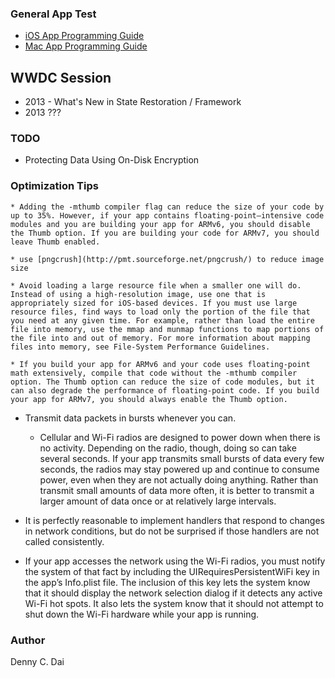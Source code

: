 ### General App Test 

* [iOS App Programming Guide](https://developer.apple.com/library/ios/#documentation/iPhone/Conceptual/iPhoneOSProgrammingGuide)
* [Mac App Programming Guide](https://developer.apple.com/library/mac/#documentation/General/Conceptual/MOSXAppProgrammingGuide)


## WWDC Session

 * 2013 - What's New in State Restoration / Framework
 * 2013 ???


### TODO

* Protecting Data Using On-Disk Encryption


### Optimization Tips

    * Adding the -mthumb compiler flag can reduce the size of your code by up to 35%. However, if your app contains floating-point–intensive code modules and you are building your app for ARMv6, you should disable the Thumb option. If you are building your code for ARMv7, you should leave Thumb enabled.
    
    * use [pngcrush](http://pmt.sourceforge.net/pngcrush/) to reduce image size 
    
    * Avoid loading a large resource file when a smaller one will do. Instead of using a high-resolution image, use one that is appropriately sized for iOS-based devices. If you must use large resource files, find ways to load only the portion of the file that you need at any given time. For example, rather than load the entire file into memory, use the mmap and munmap functions to map portions of the file into and out of memory. For more information about mapping files into memory, see File-System Performance Guidelines.
    
    * If you build your app for ARMv6 and your code uses floating-point math extensively, compile that code without the -mthumb compiler option. The Thumb option can reduce the size of code modules, but it can also degrade the performance of floating-point code. If you build your app for ARMv7, you should always enable the Thumb option.
  * Transmit data packets in bursts whenever you can.
    * Cellular and Wi-Fi radios are designed to power down when there is no activity. Depending on the radio, though, doing so can take several seconds. If your app transmits small bursts of data every few seconds, the radios may stay powered up and continue to consume power, even when they are not actually doing anything. Rather than transmit small amounts of data more often, it is better to transmit a larger amount of data once or at relatively large intervals.
    
 * It is perfectly reasonable to implement handlers that respond to changes in network conditions, but do not be surprised if those handlers are not called consistently. 
 
 * If your app accesses the network using the Wi-Fi radios, you must notify the system of that fact by including the UIRequiresPersistentWiFi key in the app’s Info.plist file. The inclusion of this key lets the system know that it should display the network selection dialog if it detects any active Wi-Fi hot spots. It also lets the system know that it should not attempt to shut down the Wi-Fi hardware while your app is running.

### Author 
Denny C. Dai